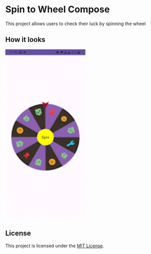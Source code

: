 # Spin to Wheel Compose 

This project allows users to check their luck by spinning the wheel

## How it looks
<img src="gif/Gif.gif" width="250" height="530">

## License

This project is licensed under the [MIT License](LICENSE.txt).
